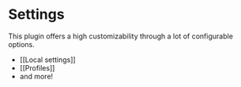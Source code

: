 # Settings

This plugin offers a high customizability through a lot of configurable options.

- [[Local settings]]
- [[Profiles]]
- and more!
